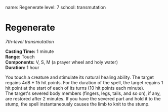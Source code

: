name: Regenerate
level: 7
school: transmutation

# Regenerate 
_7th-level transmutation_ 

**Casting Time:** 1 minute    
**Range:** Touch    
**Components:** V, S, M (a prayer wheel and holy water)    
**Duration:** 1 hour 

You touch a creature and stimulate its natural healing ability. The target regains 4d8 + 15 hit points. For the duration of the spell, the target regains 1 hit point at the start of each of its turns (10 hit points each minute).    
The target's severed body members (fingers, legs, tails, and so on), if any, are restored after 2 minutes. If you have the severed part and hold it to the stump, the spell instantaneously causes the limb to knit to the stump. 